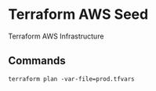 # Terraform AWS Seed

Terraform AWS Infrastructure

## Commands

```
terraform plan -var-file=prod.tfvars
```
